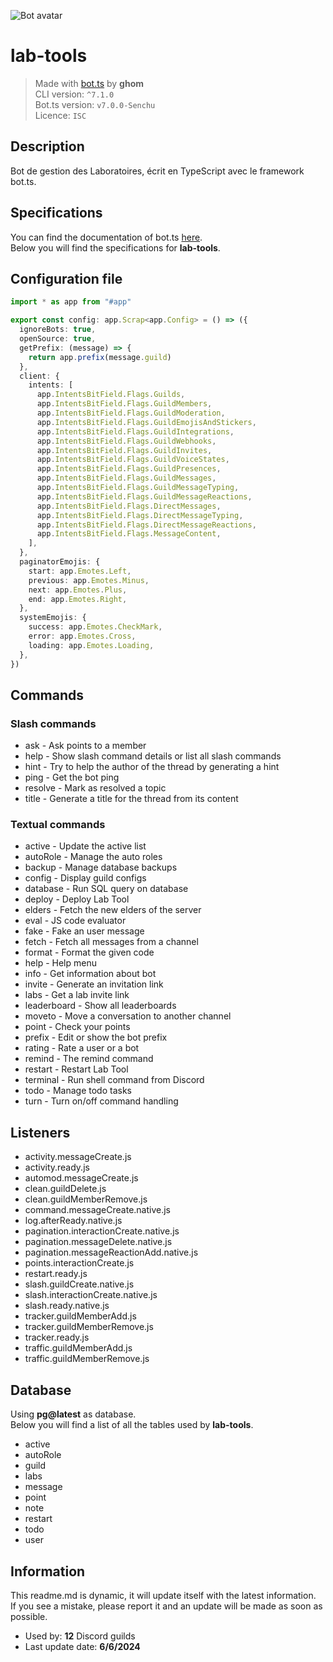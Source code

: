 ![Bot avatar](https://cdn.discordapp.com/avatars/555419470894596096/b93811640f236581697fa02a8936c75d.webp?size=128&fit=cover&mask=circle)

# lab-tools

> Made with [bot.ts](https://ghom.gitbook.io/bot-ts/) by **ghom**  
> CLI version: `^7.1.0`  
> Bot.ts version: `v7.0.0-Senchu`  
> Licence: `ISC`

## Description

Bot de gestion des Laboratoires, écrit en TypeScript avec le framework bot.ts.

## Specifications

You can find the documentation of bot.ts [here](https://ghom.gitbook.io/bot-ts/).  
Below you will find the specifications for **lab-tools**.  

## Configuration file

```ts
import * as app from "#app"

export const config: app.Scrap<app.Config> = () => ({
  ignoreBots: true,
  openSource: true,
  getPrefix: (message) => {
    return app.prefix(message.guild)
  },
  client: {
    intents: [
      app.IntentsBitField.Flags.Guilds,
      app.IntentsBitField.Flags.GuildMembers,
      app.IntentsBitField.Flags.GuildModeration,
      app.IntentsBitField.Flags.GuildEmojisAndStickers,
      app.IntentsBitField.Flags.GuildIntegrations,
      app.IntentsBitField.Flags.GuildWebhooks,
      app.IntentsBitField.Flags.GuildInvites,
      app.IntentsBitField.Flags.GuildVoiceStates,
      app.IntentsBitField.Flags.GuildPresences,
      app.IntentsBitField.Flags.GuildMessages,
      app.IntentsBitField.Flags.GuildMessageTyping,
      app.IntentsBitField.Flags.GuildMessageReactions,
      app.IntentsBitField.Flags.DirectMessages,
      app.IntentsBitField.Flags.DirectMessageTyping,
      app.IntentsBitField.Flags.DirectMessageReactions,
      app.IntentsBitField.Flags.MessageContent,
    ],
  },
  paginatorEmojis: {
    start: app.Emotes.Left,
    previous: app.Emotes.Minus,
    next: app.Emotes.Plus,
    end: app.Emotes.Right,
  },
  systemEmojis: {
    success: app.Emotes.CheckMark,
    error: app.Emotes.Cross,
    loading: app.Emotes.Loading,
  },
})

```

## Commands

### Slash commands

- ask - Ask points to a member  
- help - Show slash command details or list all slash commands  
- hint - Try to help the author of the thread by generating a hint  
- ping - Get the bot ping  
- resolve - Mark as resolved a topic  
- title - Generate a title for the thread from its content

### Textual commands

- active - Update the active list  
- autoRole - Manage the auto roles  
- backup - Manage database backups  
- config - Display guild configs  
- database - Run SQL query on database  
- deploy - Deploy Lab Tool  
- elders - Fetch the new elders of the server  
- eval - JS code evaluator  
- fake - Fake an user message  
- fetch - Fetch all messages from a channel  
- format - Format the given code  
- help - Help menu  
- info - Get information about bot  
- invite - Generate an invitation link  
- labs - Get a lab invite link  
- leaderboard - Show all leaderboards  
- moveto - Move a conversation to another channel  
- point - Check your points  
- prefix - Edit or show the bot prefix  
- rating - Rate a user or a bot  
- remind - The remind command  
- restart - Restart Lab Tool  
- terminal - Run shell command from Discord  
- todo - Manage todo tasks  
- turn - Turn on/off command handling

## Listeners

- activity.messageCreate.js  
- activity.ready.js  
- automod.messageCreate.js  
- clean.guildDelete.js  
- clean.guildMemberRemove.js  
- command.messageCreate.native.js  
- log.afterReady.native.js  
- pagination.interactionCreate.native.js  
- pagination.messageDelete.native.js  
- pagination.messageReactionAdd.native.js  
- points.interactionCreate.js  
- restart.ready.js  
- slash.guildCreate.native.js  
- slash.interactionCreate.native.js  
- slash.ready.native.js  
- tracker.guildMemberAdd.js  
- tracker.guildMemberRemove.js  
- tracker.ready.js  
- traffic.guildMemberAdd.js  
- traffic.guildMemberRemove.js

## Database

Using **pg@latest** as database.  
Below you will find a list of all the tables used by **lab-tools**.

- active  
- autoRole  
- guild  
- labs  
- message  
- point  
- note  
- restart  
- todo  
- user

## Information

This readme.md is dynamic, it will update itself with the latest information.  
If you see a mistake, please report it and an update will be made as soon as possible.

- Used by: **12** Discord guilds
- Last update date: **6/6/2024**
